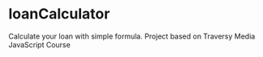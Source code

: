 # loanCalculator
Calculate your loan with simple formula. Project based on Traversy Media JavaScript Course
